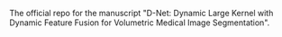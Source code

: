 The official repo for the manuscript "D-Net: Dynamic Large Kernel with Dynamic Feature Fusion for Volumetric Medical Image Segmentation".
